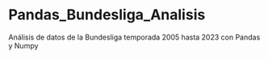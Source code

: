 # Pandas_Bundesliga_Analisis
Análisis de datos de la Bundesliga temporada 2005 hasta 2023 con Pandas y Numpy
